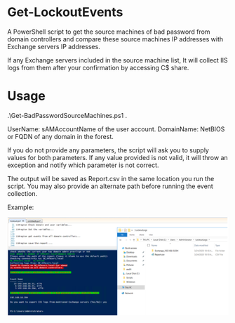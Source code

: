 # Get-LockoutEvents
A PowerShell script to get the source machines of bad password from domain controllers and compare these source machines IP addresses with Exchange servers IP addresses. 

If any Exchange servers included in the source machine list, It will collect IIS logs from them after your confirmation by accessing C$ share. 

# Usage
.\Get-BadPasswordSourceMachines.ps1 <username> <DomainName>.
 
UserName: sAMAccountName of the user account.
DomainName: NetBIOS or FQDN of any domain in the forest.
 
If you do not provide any parameters, the script will ask you to supply values for both parameters. If any value provided is not valid, it will throw an exception and notify which parameter is not correct.
 
The output will be saved as Report.csv in the same location you run the script. You may also provide an alternate path before running the event collection.

Example:

![](LockoutSourceMachines.png)
